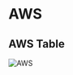 # AWS 

## AWS Table
![AWS](https://user-images.githubusercontent.com/84997756/236816371-2e0995cc-e5a0-402d-96e6-8c984ac6a40f.png)

